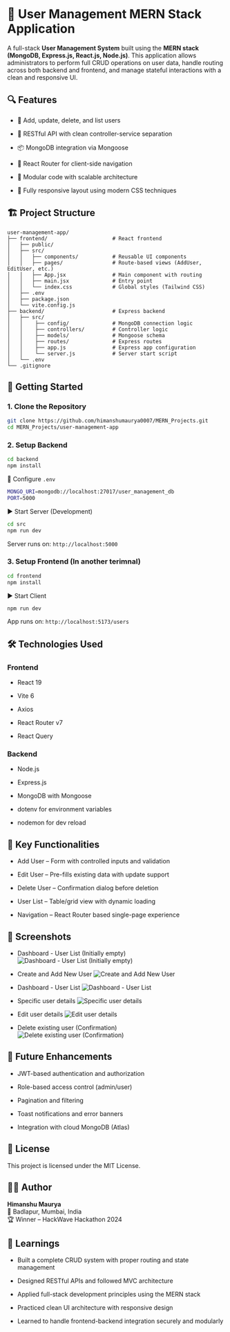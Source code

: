 # 👥 User Management MERN Stack Application

A full-stack **User Management System** built using the **MERN stack (MongoDB, Express.js, React.js, Node.js)**. This application allows administrators to perform full CRUD operations on user data, handle routing across both backend and frontend, and manage stateful interactions with a clean and responsive UI.

## 🔍 Features

- 🧾 Add, update, delete, and list users
- 📁 RESTful API with clean controller-service separation

- 📦 MongoDB integration via Mongoose

- 🚦 React Router for client-side navigation

- 🎯 Modular code with scalable architecture

- 📱 Fully responsive layout using modern CSS techniques

## 🏗️ Project Structure

```
user-management-app/
├── frontend/                     # React frontend
│   ├── public/
│   ├── src/
│   │   ├── components/           # Reusable UI components
│   │   ├── pages/                # Route-based views (AddUser, EditUser, etc.)
│   │   ├── App.jsx               # Main component with routing
│   │   ├── main.jsx              # Entry point
│   │   └── index.css             # Global styles (Tailwind CSS)
│   ├── .env
│   ├── package.json
│   └── vite.config.js
├── backend/                      # Express backend
│   ├── src/
│   │    ├── config/              # MongoDB connection logic
│   │    ├── controllers/         # Controller logic
│   │    ├── models/              # Mongoose schema
│   │    ├── routes/              # Express routes
│   │    ├── app.js               # Express app configuration
│   │    └── server.js            # Server start script
│   └── .env
└── .gitignore
```

## 🚀 Getting Started

### 1. Clone the Repository

```bash
git clone https://github.com/himanshumaurya0007/MERN_Projects.git
cd MERN_Projects/user-management-app
```

### 2. Setup Backend

```bash
cd backend
npm install
```

🔑 Configure `.env`

```bash
MONGO_URI=mongodb://localhost:27017/user_management_db
PORT=5000
```

▶ Start Server (Development)
```bash
cd src
npm run dev
```

Server runs on: `http://localhost:5000`

### 3. Setup Frontend (In another terimnal)

```bash
cd frontend
npm install
```

▶ Start Client

```bash
npm run dev
```

App runs on: `http://localhost:5173/users`

## 🛠️ Technologies Used

### Frontend

- React 19

- Vite 6

- Axios

- React Router v7

- React Query

### Backend

- Node.js

- Express.js

- MongoDB with Mongoose

- dotenv for environment variables

- nodemon for dev reload

## 🎯 Key Functionalities

- Add User – Form with controlled inputs and validation

- Edit User – Pre-fills existing data with update support

- Delete User – Confirmation dialog before deletion

- User List – Table/grid view with dynamic loading

- Navigation – React Router based single-page experience

## 📸 Screenshots

- Dashboard - User List (Initially empty)
![Dashboard - User List (Initially empty)](./readme_images/dashboard-empty.png)

- Create and Add New User
![Create and Add New User](./readme_images/create-new-user.png)

- Dashboard - User List
![Dashboard - User List](./readme_images/dashboard.png)

- Specific user details
![Specific user details](./readme_images/user-details.png)

- Edit user details
![Edit user details](./readme_images/edited-user-details.png)

- Delete existing user (Confirmation)
![Delete existing user (Confirmation)](./readme_images/delete-existing-user.png)

## 📌 Future Enhancements

- JWT-based authentication and authorization

- Role-based access control (admin/user)

- Pagination and filtering

- Toast notifications and error banners

- Integration with cloud MongoDB (Atlas)

## 📜 License

This project is licensed under the MIT License.

## 🙋‍♂️ Author

**Himanshu Maurya**<br>
📍 Badlapur, Mumbai, India<br>
🏆 Winner – HackWave Hackathon 2024

## 🧠 Learnings

- Built a complete CRUD system with proper routing and state management

- Designed RESTful APIs and followed MVC architecture

- Applied full-stack development principles using the MERN stack

- Practiced clean UI architecture with responsive design

- Learned to handle frontend-backend integration securely and modularly
